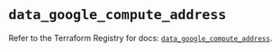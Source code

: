 # `data_google_compute_address`

Refer to the Terraform Registry for docs: [`data_google_compute_address`](https://registry.terraform.io/providers/hashicorp/google/6.25.0/docs/data-sources/compute_address).
